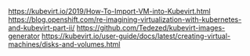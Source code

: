 
https://kubevirt.io/2019/How-To-Import-VM-into-Kubevirt.html
https://blog.openshift.com/re-imagining-virtualization-with-kubernetes-and-kubevirt-part-ii/
https://github.com/Tedezed/kubevirt-images-generator
https://kubevirt.io/user-guide/docs/latest/creating-virtual-machines/disks-and-volumes.html
